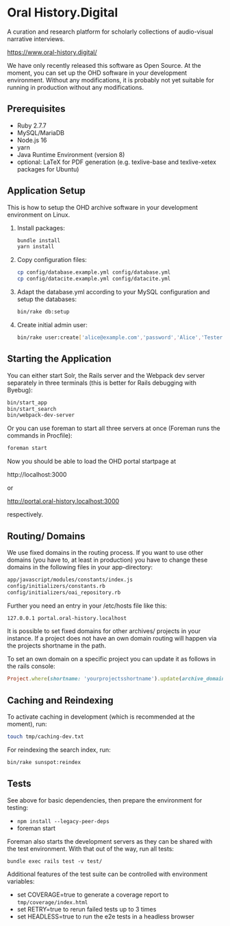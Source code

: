 # Oral History.Digital

A curation and research platform for scholarly collections of audio-visual narrative interviews.

https://www.oral-history.digital/

We have only recently released this software as Open Source.
At the moment, you can set up the OHD software in your development environment.
Without any modifications, it is probably not yet suitable for running in
production without any modifications.

## Prerequisites

* Ruby 2.7.7
* MySQL/MariaDB
* Node.js 16
* yarn
* Java Runtime Environment (version 8)
* optional: LaTeX for PDF generation (e.g. texlive-base and texlive-xetex packages for Ubuntu)

## Application Setup

This is how to setup the OHD archive software in your development environment
on Linux.

1. Install packages:
   ```bash
   bundle install
   yarn install
   ```

2. Copy configuration files:

   ```bash
   cp config/database.example.yml config/database.yml
   cp config/datacite.example.yml config/datacite.yml
   ```

3. Adapt the database.yml according to your MySQL configuration and setup the databases:
   ```bash
   bin/rake db:setup
   ```

4. Create initial admin user:

   ```bash
   bin/rake user:create['alice@example.com','password','Alice','Tester']
   ```


## Starting the Application

You can either start Solr, the Rails server and the Webpack dev server separately in three
terminals (this is better for Rails debugging with Byebug):

```bash
bin/start_app
bin/start_search
bin/webpack-dev-server
```

Or you can use foreman to start all three servers at once (Foreman runs the commands
in Procfile):

```bash
foreman start
```

Now you should be able to load the OHD portal startpage at

http://localhost:3000

or

http://portal.oral-history.localhost:3000

respectively.


## Routing/ Domains

We use fixed domains in the routing process.
If you want to use other domains (you have to, at least in production) you have to change these domains
in the following files in your app-directory:

```bash
app/javascript/modules/constants/index.js
config/initializers/constants.rb
config/initializers/oai_repository.rb
```

Further you need an entry in your /etc/hosts file like this:

```bash
127.0.0.1 portal.oral-history.localhost
```

It is possible to set fixed domains for other archives/ projects in your instance.
If a project does not have an own domain routing will happen via the projects shortname in the path.

To set an own domain on a specific project you can update it as follows in the rails console:

```ruby
Project.where(shortname: 'yourprojectsshortname').update(archive_domain: 'http://specific-project.localhost:3000')
```


## Caching and Reindexing

To activate caching in development (which is recommended at the moment), run:

```bash
touch tmp/caching-dev.txt
```

For reindexing the search index, run:

```bash
bin/rake sunspot:reindex
```

## Tests

See above for basic dependencies, then prepare the environment for 
testing:

* `npm install --legacy-peer-deps`
* foreman start

Foreman also starts the development servers as they can be shared with the test
environment. With that out of the way, run all tests:

    bundle exec rails test -v test/

Additional features of the test suite can be controlled with environment
variables:

* set COVERAGE=true to generate a coverage report to `tmp/coverage/index.html`
* set RETRY=true to rerun failed tests up to 3 times
* set HEADLESS=true to run the e2e tests in a headless browser
